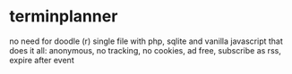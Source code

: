 # terminplanner
no need for doodle (r)
single file with php, sqlite and vanilla javascript that does it all:
anonymous, no tracking, no cookies, ad free, subscribe as rss, expire after event
